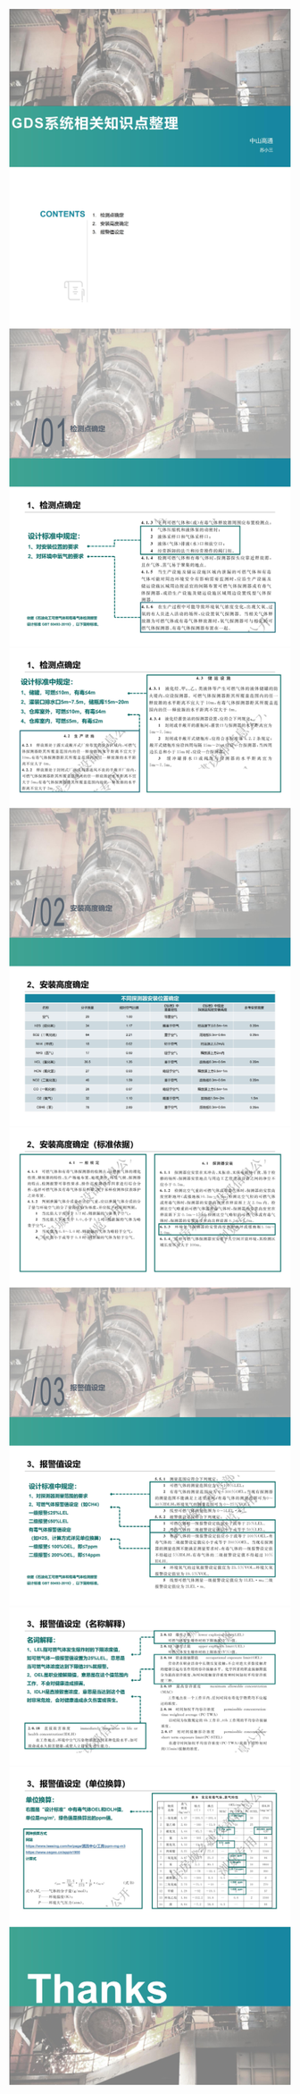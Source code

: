 ![](学习/GDS系统知识点/GDS系统知识点_00.jpg)
![](学习/GDS系统知识点/GDS系统知识点_01.jpg)
![](学习/GDS系统知识点/GDS系统知识点_02.jpg)
![](学习/GDS系统知识点/GDS系统知识点_03.jpg)
![](学习/GDS系统知识点/GDS系统知识点_04.jpg)
![](学习/GDS系统知识点/GDS系统知识点_05.jpg)
![](学习/GDS系统知识点/GDS系统知识点_06.jpg)
![](学习/GDS系统知识点/GDS系统知识点_07.jpg)
![](学习/GDS系统知识点/GDS系统知识点_08.jpg)
![](学习/GDS系统知识点/GDS系统知识点_09.jpg)
![](学习/GDS系统知识点/GDS系统知识点_10.jpg)
![](学习/GDS系统知识点/GDS系统知识点_11.jpg)
![](学习/GDS系统知识点/GDS系统知识点_12.jpg)
